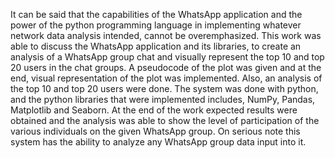 It can be said that the capabilities of the WhatsApp application and the power of the python programming language in implementing whatever network data analysis intended, cannot be overemphasized. This work was able to discuss the WhatsApp application and its libraries, to create an analysis of a WhatsApp group chat and visually represent the top 10 and top 20 users in the chat groups. A pseudocode of the plot was given and at the end, visual representation of the plot was implemented. Also, an analysis of the top 10 and top 20 users were done. The system was done with python, and the python libraries that were implemented includes, NumPy, Pandas, Matplotlib and Seaborn. At the end of the work expected results were obtained and the analysis was able to show the level of participation of the various individuals on the given WhatsApp group. On serious note this system has the ability to analyze any WhatsApp group data input into it.
